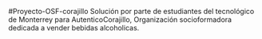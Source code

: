 #Proyecto-OSF-corajillo
Solución por parte de estudiantes del tecnológico de Monterrey para AutenticoCorajillo, Organización socioformadora dedicada a vender bebidas alcoholicas.  
